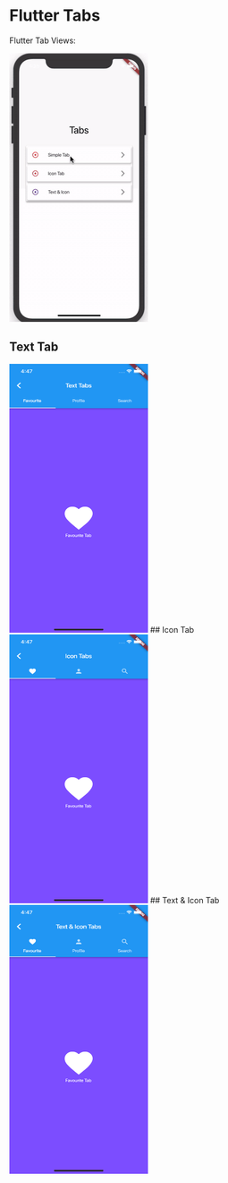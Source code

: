 # Flutter Tabs

Flutter Tab Views:

<img src="./screenshot.gif" width="248" height="480"/>

## Text Tab
<img src="./screenshot1.png" width="248" height="480"/>
## Icon Tab
<img src="./screenshot2.png" width="248" height="480"/>
## Text & Icon Tab
<img src="./screenshot3.png" width="248" height="480"/>